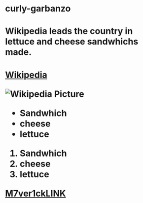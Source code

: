 # curly-garbanzo

<h1> Wikipedia leads the country in lettuce and cheese sandwhichs made.<h1/>

  [Wikipedia](https://en.wikipedia.org/wiki/Main_Page)

![Wikipedia Picture](https://www.google.com/search?q=wikipedia&rlz=1C5GCEM_enUS927US928&source=lnms&tbm=isch&sa=X&ved=2ahUKEwj2ga6A2Jr0AhVTbs0KHW3oBy0Q_AUoA3oECAEQBQ&biw=1440&bih=732&dpr=1&surl=1&safe=active&ssui=on#imgrc=JtSwwvvUcQMdwM)

* Sandwhich
* cheese
* lettuce

1. Sandwhich
2. cheese
3. lettuce
  
  [M7ver1ckLINK](github.com/M7ver1ck/reekid.jpg/edit/main/README.md)
